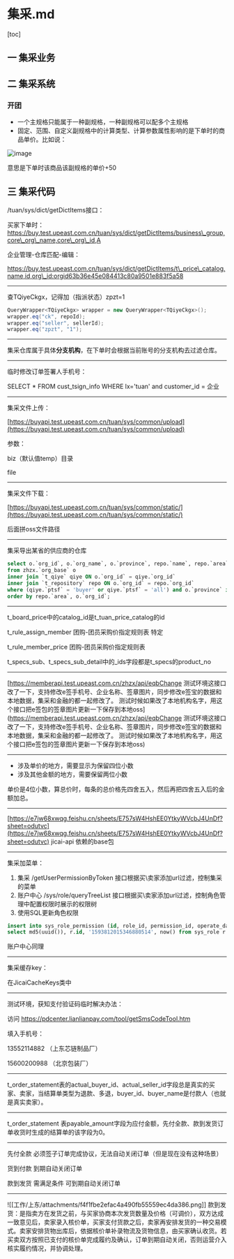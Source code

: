 # 集采.md
[toc]



## 一 集采业务


## 二 集采系统
### 开团
* 一个主规格只能属于一种副规格，一种副规格可以配多个主规格
* 固定、范围、自定义副规格中的计算类型、计算参数属性影响的是下单时的商品单价。比如说：

![image](LkBuYKZSQ9cxp4OM0YHwzq0JOZT1EhVzchpwDgtwsL8.png)

意思是下单时该商品该副规格的单价+50

## 三 集采代码






/tuan/sys/dict/getDictItems接口：

买家下单时：https://buy.test.upeast.com.cn/tuan/sys/dict/getDictItems/business\_group,core\_org\_name,core\_org\_id,A

企业管理-仓库匹配-编辑：

https://buy.test.upeast.com.cn/tuan/sys/dict/getDictItems/t\_price\_catalog,name,id,org\_id:orgid63b36e45e084413c80a9501e883f5a58

---
查TQiyeCkgx，记得加（指派状态）zpzt=1

```java
QueryWrapper<TQiyeCkgx> wrapper = new QueryWrapper<TQiyeCkgx>();
wrapper.eq("ck", repoId);
wrapper.eq("seller", sellerId);
wrapper.eq("zpzt", "1");
```
---
集采仓库属于具体**分支机构**，在下单时会根据当前账号的分支机构去过滤仓库。

---
临时修改订单签署人手机号：

SELECT \* FROM cust\_tsign\_info WHERE lx='tuan' and customer\_id = 企业



---
集采文件上传：

[https://buyapi.test.upeast.com.cn/tuan/sys/common/upload](https://buyapi.test.upeast.com.cn/tuan/sys/common/upload)

参数：

biz（默认值temp）目录

file

---
集采文件下载：

[https://buyapi.test.upeast.com.cn/tuan/sys/common/static/](https://buyapi.test.upeast.com.cn/tuan/sys/common/static/)

后面拼oss文件路径

---
集采导出某省的供应商的仓库

```sql
select o.`org_id`, o.`org_name`, o.`province`, repo.`name`, repo.`area`, repo.`detail`
from zhzx.`org_base` o 
inner join `t_qiye` qiye ON o.`org_id` = qiye.`org_id` 
inner join `t_repository` repo ON o.`org_id` = repo.`org_id`
where (qiye.`ptsf` = 'buyer' or qiye.`ptsf` = 'all') and o.`province` in ('420000', '430000', '210000', '220000', '230000')
order by repo.`area`, o.`org_id`;
```
---
t\_board\_price中的catalog\_id是t\_tuan\_price\_catalog的id

t\_rule\_assign\_member 团购-团员采购价指定规则表 特定

t\_rule\_member\_price 团购-团员采购价指定规则表

t\_specs\_sub、t\_specs\_sub\_detail中的\_ids字段都是t\_specs的product\_no

---
[https://memberapi.test.upeast.com.cn/zhzx/api/eqbChange 测试环境这接口改了一下，支持修改e签手机号、企业名称、签章图片，同步修改e签宝的数据和本地数据，集采和金融的都一起修改了。 测试时候如果改了本地机构名字，用这个接口把e签包的签章图片更新一下保存到本地oss](https://memberapi.test.upeast.com.cn/zhzx/api/eqbChange 测试环境这接口改了一下，支持修改e签手机号、企业名称、签章图片，同步修改e签宝的数据和本地数据，集采和金融的都一起修改了。 测试时候如果改了本地机构名字，用这个接口把e签包的签章图片更新一下保存到本地oss)



---
* 涉及单价的地方，需要显示为保留四位小数
* 涉及其他金额的地方，需要保留两位小数

单价是4位小数，算总价时，每条的总价格先四舍五入，然后再把四舍五入后的金额加总。



---
[https://e7jw68xwqg.feishu.cn/sheets/E757sW4HshEE0YtkyWVcbJ4UnDf?sheet=odutvc](https://e7jw68xwqg.feishu.cn/sheets/E757sW4HshEE0YtkyWVcbJ4UnDf?sheet=odutvc) jicai-api 依赖的base包



---
集采加菜单：

1. 集采 /getUserPermissionByToken 接口根据买\\卖家添加url过滤，控制集采的菜单
2. 账户中心 /sys/role/queryTreeList 接口根据买\\卖家添加url过滤，控制角色管理中配置权限时展示的权限树
3. 使用SQL更新角色权限

```sql
insert into sys_role_permission (id, role_id, permission_id, operate_date)
select md5(uuid()), r.id, '1593812015346880514', now() from sys_role r join jicai.t_qiye q on q.id = r.orgid where q.ptsf = 'seller' or q.ptsf = 'all'
```
账户中心同理



---
集采缓存key：

在JicaiCacheKeys类中



---
测试环境，获知支付验证码临时解决办法：

访问 https://pdcenter.lianlianpay.com/tool/getSmsCodeTool.htm

填入手机号： 

13552114882  （上东芯链制品厂）

15600200988 （北京包装厂）

---
t_order_statement表的actual_buyer_id、actual_seller_id字段总是真实的买家、卖家，当结算单类型为退款、多退，buyer_id、buyer_name是付款人（也就是真实卖家）。


---
t_order_statement 表payable_amount字段为应付金额，先付全款、款到发货订单收货时生成的结算单的该字段为0。

---
先付全款 必须签子订单完成协议，无法自动关闭订单（但是现在没有这种场景）

货到付款 到期自动关闭订单

款到发货 需满足条件 可到期自动关闭订单

---
![[工作/上东/attachments/f4f1fbe2efac4a490fb55559ec4da386.png]]
款到发货：是指卖方在发货之前，与买家协商本次发货数量及价格（可调价），双方达成一致意见后，卖家录入核价单，买家支付货款之后，卖家再安排发货的一种交易模式。卖家安排货物出库后，依据核价单补录物流及货物信息，由买家确认收货。若买卖双方按照已支付的核价单完成履约及确认，订单到期自动关闭，否则运营介入核实履约情况，并协调处理。